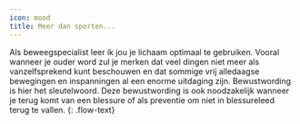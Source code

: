 ```yaml
---
icon: mood
title: Meer dan sporten...
---
```

Als beweegspecialist leer ik jou je lichaam optimaal te gebruiken. Vooral wanneer je ouder word zul je merken dat veel dingen niet meer als vanzelfsprekend kunt beschouwen en dat sommige vrij alledaagse bewegingen en inspanningen al een enorme uitdaging zijn. Bewustwording is hier het sleutelwoord. Deze bewustwording is ook noodzakelijk wanneer je terug komt van een blessure of als preventie om niet in blessureleed terug te vallen.
{: .flow-text}